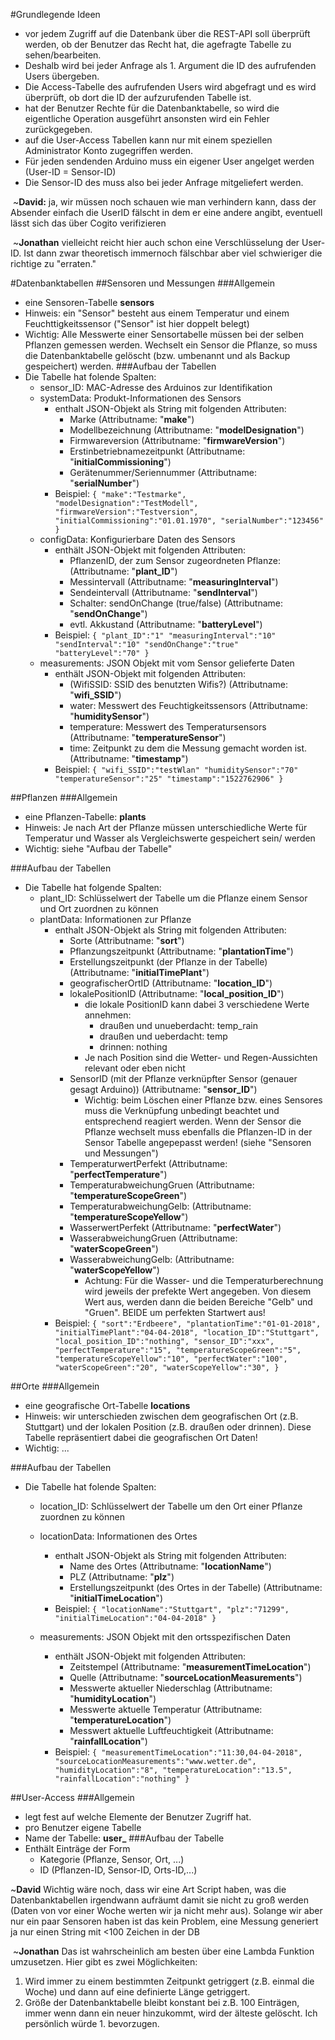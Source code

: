 #Grundlegende Ideen
- vor jedem Zugriff auf die Datenbank über die REST-API soll überprüft werden,
  ob der Benutzer das Recht hat, die agefragte Tabelle zu sehen/bearbeiten.
- Deshalb wird bei jeder Anfrage als 1. Argument die ID des aufrufenden Users übergeben. 
- Die Access-Tabelle des aufrufenden Users wird abgefragt und es wird überprüft,
   ob dort die ID der aufzurufenden Tabelle ist. 
- hat der Benutzer Rechte für die Datenbanktabelle, so wird die eigentliche Operation
  ausgeführt ansonsten wird ein Fehler zurückgegeben.
- auf die User-Access Tabellen kann nur mit einem speziellen Administrator Konto zugegriffen werden.
- Für jeden sendenden Arduino muss ein eigener User angelget werden (User-ID = Sensor-ID)
- Die Sensor-ID des muss also bei jeder Anfrage mitgeliefert werden.

&nbsp;~**David:** ja, wir müssen noch schauen wie man verhindern kann, dass der Absender einfach die UserID fälscht in dem er eine andere angibt, eventuell lässt sich das über Cogito verifizieren

&nbsp;~**Jonathan** vielleicht reicht hier auch schon eine Verschlüsselung der User-ID. Ist dann zwar theoretisch immernoch fälschbar aber viel schwieriger die richtige zu "erraten."

#Datenbanktabellen
##Sensoren und Messungen
###Allgemein
- eine Sensoren-Tabelle **sensors**
- Hinweis: ein "Sensor" besteht aus einem Temperatur und einem Feuchttigkeitssensor ("Sensor" ist hier doppelt belegt)
- Wichtig: Alle Messwerte einer Sensortabelle müssen bei der selben Pflanzen gemessen
  werden. Wechselt ein Sensor die Pflanze, so muss die Datenbanktabelle gelöscht
  (bzw. umbenannt und als Backup gespeichert) werden.
###Aufbau der Tabellen
- Die Tabelle hat folende Spalten:
    - sensor_ID: MAC-Adresse des Arduinos zur Identifikation
    - systemData: Produkt-Informationen des Sensors
        - enthalt JSON-Objekt als String mit folgenden Attributen:
            - Marke (Attributname: "**make**")
            - Modellbezeichnung (Attributname: "**modelDesignation**")
            - Firmwareversion (Attributname: "**firmwareVersion**")
            - Erstinbetriebnamezeitpunkt (Attributname: "**initialCommissioning**")
            - Gerätenummer/Seriennummer (Attributname: "**serialNumber**")
        - Beispiel:
            `{
             "make":"Testmarke",
             "modelDesignation":"TestModell",
             "firmwareVersion":"Testversion",
             "initialCommissioning":"01.01.1970",
             "serialNumber":"123456"
             }`
    - configData: Konfigurierbare Daten des Sensors
        - enthält JSON-Objekt mit folgenden Attributen:
            - PflanzenID, der zum Sensor zugeordneten Pflanze:  (Attributname: "**plant_ID**")
            - Messintervall (Attributname: "**measuringInterval**")
            - Sendeintervall (Attributname: "**sendInterval**")
            - Schalter: sendOnChange (true/false)  (Attributname: "**sendOnChange**")
            - evtl. Akkustand (Attributname: "**batteryLevel**")
        - Beispiel: 
            `{
             "plant_ID":"1"
             "measuringInterval":"10"
             "sendInterval":"10"
             "sendOnChange":"true"
             "batteryLevel":"70"
             }`
    - measurements: JSON Objekt mit vom Sensor gelieferte Daten
        - enthält JSON-Objekt mit folgenden Attributen:
            - (WifiSSID: SSID des benutzten Wifis?) (Attributname: "**wifi_SSID**")
            - water: Messwert des Feuchtigkeitssensors (Attributname: "**humiditySensor**") 
            - temperature: Messwert des Temperatursensors (Attributname: "**temperatureSensor**") 
            - time: Zeitpunkt zu dem die Messung gemacht worden ist. (Attributname: "**timestamp**") 
        - Beispiel:
             `{
             "wifi_SSID":"testWlan"
             "humiditySensor":"70"
             "temperatureSensor":"25"
             "timestamp":"1522762906"
             }`

##Pflanzen
###Allgemein
- eine Pflanzen-Tabelle: **plants**
- Hinweis: Je nach Art der Pflanze müssen unterschiedliche Werte für Temperatur und Wasser als Vergleichswerte gespeichert sein/ werden
- Wichtig: siehe "Aufbau der Tabelle"

###Aufbau der Tabellen
- Die Tabelle hat folgende Spalten:
    - plant_ID: Schlüsselwert der Tabelle um die Pflanze einem Sensor und Ort zuordnen zu können
    - plantData: Informationen zur Pflanze
        - enthalt JSON-Objekt als String mit folgenden Attributen:
            - Sorte (Attributname: "**sort**")
            - Pflanzungszeitpunkt (Attributname: "**plantationTime**")
            - Erstellungszeitpunkt (der Pflanze in der Tabelle) (Attributname: "**initialTimePlant**")
            - geografischerOrtID  (Attributname: "**location_ID**")
            - lokalePositionID (Attributname: "**local_position_ID**")
                - die lokale PositionID kann dabei 3 verschiedene Werte annehmen:
                    - draußen und unueberdacht: temp_rain
                    - draußen und ueberdacht: temp
                    - drinnen: nothing
                - Je nach Position sind die Wetter- und Regen-Aussichten relevant oder eben nicht          
            - SensorID (mit der Pflanze verknüpfter Sensor (genauer gesagt Arduino)) (Attributname: "**sensor_ID**")
                - Wichtig:  beim Löschen einer Pflanze bzw. eines Sensores muss die Verknüpfung unbedingt beachtet und entsprechend reagiert werden. Wenn der Sensor die Pflanze wechselt muss ebenfalls die Pflanzen-ID in der Sensor Tabelle angepepasst werden! (siehe "Sensoren und Messungen")
            - TemperaturwertPerfekt (Attributname: "**perfectTemperature**")
            - TemperaturabweichungGruen (Attributname: "**temperatureScopeGreen**")
            - TemperaturabweichungGelb: (Attributname: "**temperatureScopeYellow**")
            - WasserwertPerfekt (Attributname: "**perfectWater**")
            - WasserabweichungGruen (Attributname: "**waterScopeGreen**")
            - WasserabweichungGelb: (Attributname: "**waterScopeYellow**")
                - Achtung: Für die Wasser- und die Temperaturberechnung wird jeweils der prefekte Wert angegeben.
                Von diesem Wert aus, werden dann die beiden Bereiche "Gelb" und "Gruen". BEIDE um perfekten Startwert aus!
        - Beispiel:
            `{
             "sort":"Erdbeere",
             "plantationTime":"01-01-2018",
             "initialTimePlant":"04-04-2018",
             "location_ID":"Stuttgart",
             "local_position_ID":"nothing",
             "sensor_ID":"xxx",
             "perfectTemperature":"15",
             "temperatureScopeGreen":"5",
             "temperatureScopeYellow":"10",
             "perfectWater":"100",
             "waterScopeGreen":"20",
             "waterScopeYellow":"30",
             }`

  
##Orte
###Allgemein
- eine geografische Ort-Tabelle **locations**
- Hinweis: wir unterschieden zwischen dem geografischen Ort (z.B. Stuttgart) und der lokalen Position (z.B. draußen oder drinnen).
    Diese Tabelle repräsentiert dabei die geografischen Ort Daten!
- Wichtig: ...

###Aufbau der Tabellen
- Die Tabelle hat folende Spalten:
    - location_ID: Schlüsselwert der Tabelle um den Ort einer Pflanze zuordnen zu können
    - locationData: Informationen des Ortes
        - enthalt JSON-Objekt als String mit folgenden Attributen:
            - Name des Ortes (Attributname: "**locationName**")
            - PLZ (Attributname: "**plz**")
            - Erstellungszeitpunkt (des Ortes in der Tabelle) (Attributname: "**initialTimeLocation**")
        - Beispiel:
            `{
             "locationName":"Stuttgart",
             "plz":"71299",
             "initialTimeLocation":"04-04-2018"
             }`

    - measurements: JSON Objekt mit den ortsspezifischen Daten
        - enthält JSON-Objekt mit folgenden Attributen:
            - Zeitstempel (Attributname: "**measurementTimeLocation**")
            - Quelle (Attributname: "**sourceLocationMeasurements**")
            - Messwerte aktueller Niederschlag (Attributname: "**humidityLocation**") 
            - Messwerte aktuelle Temperatur (Attributname: "**temperatureLocation**") 
            - Messwert aktuelle Luftfeuchtigkeit (Attributname: "**rainfallLocation**") 
        - Beispiel:
             `{
             "measurementTimeLocation":"11:30,04-04-2018",
             "sourceLocationMeasurements":"www.wetter.de",
             "humidityLocation":"8",
             "temperatureLocation":"13.5",
             "rainfallLocation":"nothing"
             }`
    
    
##User-Access
###Allgemein
- legt fest auf welche Elemente der Benutzer Zugriff hat.
- pro Benutzer eigene Tabelle
- Name der Tabelle: **user_<User-ID>**
###Aufbau der Tabelle
- Enthält Einträge der Form
   - Kategorie (Pflanze, Sensor, Ort, ...)
   - ID (Pflanzen-ID, Sensor-ID, Orts-ID,...)
   
~**David** Wichtig wäre noch, dass wir eine Art Script haben, was die Datenbanktabellen irgendwann aufräumt damit sie nicht zu groß werden (Daten von vor einer Woche werten wir ja nicht mehr aus). Solange wir aber nur ein paar Sensoren haben ist das kein Problem, eine Messung generiert ja nur einen String mit <100 Zeichen in der DB


&nbsp;~**Jonathan** Das ist wahrscheinlich am besten über eine Lambda Funktion umzusetzen. Hier gibt es zwei Möglichkeiten:
 1. Wird immer zu einem bestimmten Zeitpunkt getriggert (z.B. einmal die Woche) und dann auf eine definierte Länge getriggert.
 2. Größe der Datenbanktabelle bleibt konstant bei z.B. 100 Einträgen, immer wenn dann ein neuer hinzukommt, wird der älteste gelöscht.
 Ich persönlich würde 1. bevorzugen.